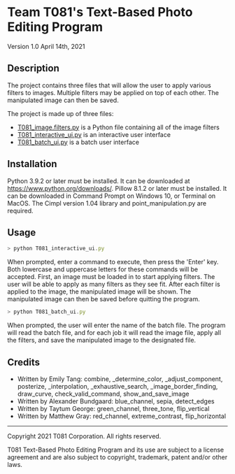 # Team T081's Text-Based Photo Editing Program
Version 1.0 April 14th, 2021

Description
--------------------
The project contains three files that will allow the user to apply various filters to images. Multiple filters may be applied on top of each other. The manipulated image can then be saved.

The project is made up of three files:
- [T081_image.filters.py](https://github.com/emilyxtang/text-based-photo-editing/blob/main/T081_image_filters.py) is a Python file containing all of the image filters
- [T081_interactive_ui.py](https://github.com/emilyxtang/text-based-photo-editing/blob/main/T081_interactive_ui.py) is an interactive user interface
- [T081_batch_ui.py](https://github.com/emilyxtang/text-based-photo-editing/blob/main/T081_interactive_ui.py) is a batch user interface

Installation
--------------------
Python 3.9.2 or later must be installed. It can be downloaded at https://www.python.org/downloads/. Pillow 8.1.2 or later must be installed. It can be downloaded in Command Prompt on Windows 10, or Terminal on MacOS. The Cimpl version 1.04 library and point_manipulation.py are required.

Usage
--------------------
```js
> python T081_interactive_ui.py
```
When prompted, enter a command to execute, then press the 'Enter' key. Both
lowercase and uppercase letters for these commands will be accepted. First, an
image must be loaded in to start applying filters. The user will be able to
apply as many filters as they see fit. After each filter is applied to the image,
the manipulated image will be shown. The manipulated image can then be saved
before quitting the program.

```js
> python T081_batch_ui.py
```
When prompted, the user will enter the name of the batch file. The program will read the batch file, and for each job it will read the image file, apply all the filters, and save the manipulated image to the designated file.

Credits
--------------------
- Written by Emily Tang: combine, _determine_color, _adjust_component, posterize, _interpolation, _exhaustive_search, _image_border_finding, draw_curve, check_valid_command, show_and_save_image
- Written by Alexander Bundgaard: blue_channel, sepia, detect_edges
- Written by Taytum George: green_channel, three_tone, flip_vertical
- Written by Matthew Gray: red_channel, extreme_contrast, flip_horizontal

--------------------

Copyright 2021 T081 Corporation. All rights reserved.

T081 Text-Based Photo Editing Program and its use are subject to a license
agreement and are also subject to copyright, trademark, patent and/or other
laws.